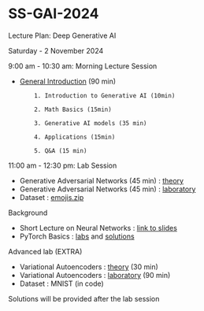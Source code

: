 # SS-GAI-2024

Lecture Plan: Deep Generative AI

Saturday - 2 November 2024

9:00 am - 10:30 am: Morning Lecture Session 

- [General Introduction](https://docs.google.com/presentation/d/1uGdbbGyzanByF52tXBmbc32YOhFx6FcK/edit?usp=sharing&ouid=112539102430690321792&rtpof=true&sd=true) (90 min)
  
          1. Introduction to Generative AI (10min)
  
          2. Math Basics (15min)

          3. Generative AI models (35 min)
  
          4. Applications (15min)
  
          5. Q&A (15 min)

11:00 am - 12:30 pm: Lab Session
- Generative Adversarial Networks (45 min) : [theory](https://drive.google.com/file/d/14TLT3hOZRbC0gwPQa4ln7XQvyl6jByHc/view?usp=sharing)
- Generative Adversarial Networks (45 min) : [laboratory](https://colab.research.google.com/drive/1yMYEqopNNsJuadzhb9_a4k9AYPBjfO_P?usp=sharing)
- Dataset : [emojis.zip](https://drive.google.com/file/d/1ueA6y9TyHXDJTsSTGpgB_-d3F6lSH5gR/view?usp=sharing)


Background
- Short Lecture on Neural Networks : [link to slides](https://docs.google.com/presentation/d/1pWtXgvKu_X7_qLYatealikknRJeeGlLD/edit?usp=sharing&ouid=106033496572193449338&rtpof=true&sd=true)
- PyTorch Basics : [labs](https://colab.research.google.com/drive/1-9HCqKTrDDJuLAgXEg2CuE5cZDXeISeO?usp=sharing) and [solutions](https://colab.research.google.com/drive/1ZgqJk2CG8otieorhkxdpxucLbsO6FTUy?usp=sharing)

Advanced lab (EXTRA)

- Variational Autoencoders : [theory](https://drive.google.com/file/d/1AGMSI4bW9czul8ArohbL1xEeIDhYYX-_/view) (30 min)
- Variational Autoencoders : [laboratory](https://colab.research.google.com/drive/1pCLdsbPlCCDvB1QNlQ0RtrRvaS3gomcC?usp=sharing) (90 min)
-  Dataset : MNIST (in code)

Solutions will be provided after the lab session

<!--
- [Variational Autoencoders solution](https://colab.research.google.com/drive/14fCH88W4tdh8xL2RlxAgzWMcCWLsbdIU?usp=sharing)
- [Generative Adversarial Networks solution](https://colab.research.google.com/drive/1D1_xaZ5LqhuWWZcOoK3rsrqYPlgk-Ce7?usp=sharing)
-->
